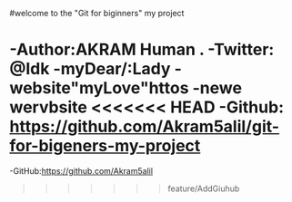 #welcome to the "Git for biginners" my project

-Author:AKRAM Human
.
-Twitter: @Idk
-myDear/:Lady
-website"myLove"httos
-newe wervbsite
<<<<<<< HEAD
-Github: https://github.com/Akram5alil/git-for-bigeners-my-project
=======
-GitHub:https://github.com/Akram5alil
>>>>>>> feature/AddGiuhub
